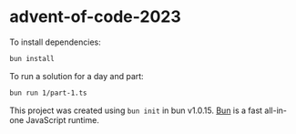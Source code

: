 # advent-of-code-2023

To install dependencies:

```bash
bun install
```

To run a solution for a day and part:

```bash
bun run 1/part-1.ts
```

This project was created using `bun init` in bun v1.0.15. [Bun](https://bun.sh) is a fast all-in-one JavaScript runtime.
